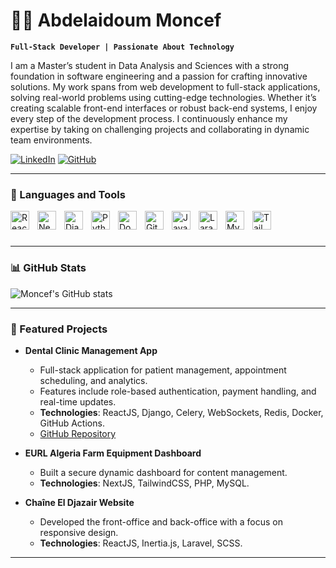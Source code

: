# 🏄‍♂️ Abdelaidoum Moncef

**`Full-Stack Developer | Passionate About Technology`**

I am a Master’s student in Data Analysis and Sciences with a strong foundation in software engineering and a passion for crafting innovative solutions. My work spans from web development to full-stack applications, solving real-world problems using cutting-edge technologies. Whether it’s creating scalable front-end interfaces or robust back-end systems, I enjoy every step of the development process. I continuously enhance my expertise by taking on challenging projects and collaborating in dynamic team environments.

   <p align="left">
      <a href="https://www.linkedin.com/in/moncef-abdelaidoum-5a3748296/">
         <img alt="LinkedIn" title="Connect on LinkedIn" src="https://img.shields.io/badge/LinkedIn-Connect-blue?style=for-the-badge&logo=linkedin"/></a> 
      <a href="http://www.github.com/Moncef0161">
         <img alt="GitHub" title="Follow me on GitHub" src="https://img.shields.io/github/followers/Moncef0161?color=236ad3&labelColor=1155ba&style=for-the-badge&logo=github&label=Follow&logoColor=white"/></a>
   </p>

---

### 🧰 Languages and Tools

<img align="left" alt="React" width="30px" style="padding-right:10px;" src="https://cdn.jsdelivr.net/gh/devicons/devicon/icons/react/react-original.svg" />
<img align="left" alt="Next.js" width="30px" style="padding-right:10px;" src="https://cdn.jsdelivr.net/gh/devicons/devicon/icons/nextjs/nextjs-original.svg" />
<img align="left" alt="Django" width="30px" style="padding-right:10px;" src="https://cdn.jsdelivr.net/gh/devicons/devicon/icons/django/django-plain.svg" />
<img align="left" alt="Python" width="30px" style="padding-right:10px;" src="https://cdn.jsdelivr.net/gh/devicons/devicon/icons/python/python-plain.svg" />
<img align="left" alt="Docker" width="30px" style="padding-right:10px;" src="https://cdn.jsdelivr.net/gh/devicons/devicon/icons/docker/docker-original.svg" />
<img align="left" alt="Git" width="30px" style="padding-right:10px;" src="https://cdn.jsdelivr.net/gh/devicons/devicon/icons/git/git-original.svg" />
<img align="left" alt="JavaScript" width="30px" style="padding-right:10px;" src="https://cdn.jsdelivr.net/gh/devicons/devicon/icons/javascript/javascript-plain.svg" />
<img align="left" alt="Laravel" width="30px" style="padding-right:10px;" src="https://cdn.jsdelivr.net/gh/devicons/devicon/icons/laravel/laravel-plain.svg" />
<img align="left" alt="MySQL" width="30px" style="padding-right:10px;" src="https://cdn.jsdelivr.net/gh/devicons/devicon/icons/mysql/mysql-original.svg" />
<img align="left" alt="TailwindCSS" width="30px" style="padding-right:10px;" src="https://cdn.jsdelivr.net/gh/devicons/devicon/icons/tailwindcss/tailwindcss-plain.svg" />
<br />

#

---

### 📊 GitHub Stats

![Moncef's GitHub stats](https://github-readme-stats.vercel.app/api?username=Moncef0161&show_icons=true&theme=gruvbox)

---

### 🌟 Featured Projects

- **Dental Clinic Management App**
  - Full-stack application for patient management, appointment scheduling, and analytics.
  - Features include role-based authentication, payment handling, and real-time updates.
  - **Technologies**: ReactJS, Django, Celery, WebSockets, Redis, Docker, GitHub Actions.
  - [GitHub Repository](http://www.github.com/Moncef0161)

- **EURL Algeria Farm Equipment Dashboard**
  - Built a secure dynamic dashboard for content management.
  - **Technologies**: NextJS, TailwindCSS, PHP, MySQL.

- **Chaîne El Djazair Website**
  - Developed the front-office and back-office with a focus on responsive design.
  - **Technologies**: ReactJS, Inertia.js, Laravel, SCSS.

---
